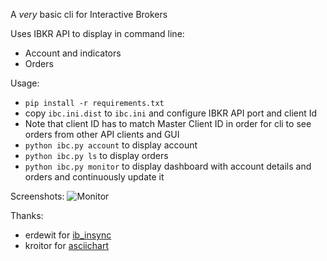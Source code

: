 A *very* basic cli for Interactive Brokers

Uses IBKR API to display in command line:
* Account and indicators
* Orders

Usage:
* `pip install -r requirements.txt`
* copy `ibc.ini.dist` to `ibc.ini` and configure IBKR API port and client Id
* Note that client ID has to match Master Client ID in order for cli to see orders from other API clients and GUI 
* `python ibc.py account` to display account 
* `python ibc.py ls` to display orders
* `python ibc.py monitor` to display dashboard with account details and orders and continuously update it

Screenshots:
![Monitor](https://raw.githubusercontent.com/andrey-zotov/ib_console/main/ib_console.png "Monitor")

Thanks:
* erdewit for [ib_insync](https://github.com/erdewit/ib_insync)
* kroitor for [asciichart](https://github.com/kroitor/asciichart)
